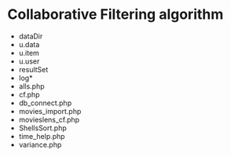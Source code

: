# Collaborative Filtering algorithm

 * dataDir
  * u.data
  * u.item
  * u.user
 * resultSet
  * log*
 * alls.php 
 * cf.php
 * db_connect.php
 * movies_import.php
 * movieslens_cf.php
 * ShellsSort.php 
 * time_help.php
 * variance.php
